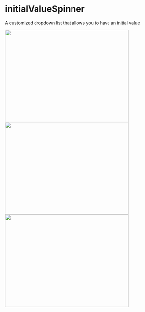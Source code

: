 # initialValueSpinner
A customized dropdown list that allows you to have an initial value

<img src="http://i.imgur.com/eUdhOp9.png" width="400" height="300">

<img src="http://i.imgur.com/mqF4GTm.png" width="400" height="300">

<img src="http://i.imgur.com/ApbXoMn.png" width="400" height="300">
